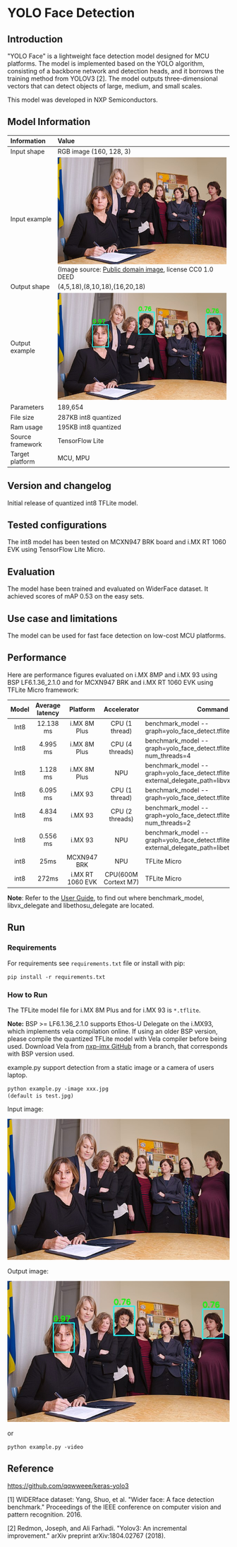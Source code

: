 # YOLO Face Detection

## Introduction

"YOLO Face" is a lightweight face detection model designed for MCU platforms. The model is implemented based on the YOLO
algorithm, consisting of a backbone network and detection heads, and it borrows the training method from YOLOV3 [2]. The
model outputs three-dimensional vectors that can detect objects of large, medium, and small scales.

This model was developed in NXP Semiconductors.

## Model Information

| Information      | Value                                                                                                                                                                          |
|:-----------------|:-------------------------------------------------------------------------------------------------------------------------------------------------------------------------------|
| Input shape      | RGB image (160, 128, 3)                                                                                                                                                        |
| Input example    | <img src="test.jpg" > (Image source: [Public domain image](https://commons.wikimedia.org/wiki/File:Isabella_L%C3%B6vin_signing_climate_law_referral.jpg), license CC0 1.0 DEED |   
| Output shape     | (4,5,18),(8,10,18),(16,20,18)                                                                                                                                                  |
| Output example   | <img src="output.jpg" >                                                                                                                                                        |
| Parameters       | 189,654                                                                                                                                                                        |
| File size        | 287KB int8 quantized                                                                                                                                                           |
| Ram usage        | 195KB int8 quantized                                                                                                                                                           |
| Source framework | TensorFlow Lite                                                                                                                                                                |
| Target platform  | MCU, MPU                                                                                                                                                                       |

## Version and changelog

Initial release of quantized int8 TFLite model.

## Tested configurations

The int8 model has been tested on MCXN947 BRK board and i.MX RT 1060 EVK using TensorFlow Lite Micro.

## Evaluation

The model hase been trained and evaluated on WiderFace dataset. It achieved scores of mAP 0.53 on the easy sets.

## Use case and limitations

The model can be used for fast face detection on low-cost MCU platforms.

## Performance

Here are performance figures evaluated on i.MX 8MP and i.MX 93 using BSP LF6.1.36_2.1.0 and for MCXN947 BRK and i.MX RT
1060 EVK using TFLite Micro framework:

| Model | Average latency |     Platform     |     Accelerator      | Command                                                                                        |
|:-----:|:---------------:|:----------------:|:--------------------:|------------------------------------------------------------------------------------------------|
| Int8  |    12.138 ms    |   i.MX 8M Plus   |    CPU (1 thread)    | benchmark_model --graph=yolo_face_detect.tflite                                                |   
| Int8  |    4.995 ms     |   i.MX 8M Plus   |   CPU (4 threads)    | benchmark_model --graph=yolo_face_detect.tflite --num_threads=4                                |  
| Int8  |    1.128 ms     |   i.MX 8M Plus   |         NPU          | benchmark_model --graph=yolo_face_detect.tflite --external_delegate_path=libvx_delegate.so     | 
| Int8  |    6.095 ms     |     i.MX 93      |    CPU (1 thread)    | benchmark_model --graph=yolo_face_detect.tflite                                                |
| Int8  |    4.834 ms     |     i.MX 93      |   CPU (2 threads)    | benchmark_model --graph=yolo_face_detect.tflite --num_threads=2                                |
| Int8  |    0.556 ms     |     i.MX 93      |         NPU          | benchmark_model --graph=yolo_face_detect.tflite --external_delegate_path=libethosu_delegate.so |
| int8  |      25ms       |   MCXN947 BRK    |         NPU          | TFLite Micro                                                                                   |
| int8  |      272ms      | i.MX RT 1060 EVK | CPU(600M Cortext M7) | TFLite Micro                                                                                   |

**Note**: Refer to the [User Guide](https://www.nxp.com/docs/en/user-guide/IMX-MACHINE-LEARNING-UG.pdf), to find out where
benchmark_model, libvx_delegate and libethosu_delegate are located.

## Run

### Requirements

For requirements see `requirements.txt` file or install with pip:

```
pip install -r requirements.txt
```

### How to Run

The TFLite model file for i.MX 8M Plus and for i.MX 93 is `*.tflite`.

**Note:** BSP >= LF6.1.36_2.1.0 supports Ethos-U Delegate on the i.MX93, which implements vela compilation online. If using an older BSP version, please compile the quantized TFLite model with Vela compiler before being used. Download Vela from [nxp-imx GitHub](https://github.com/nxp-imx/ethos-u-vela) from a branch, that corresponds with BSP version used.

example.py support detection from a static image or a camera of users laptop.

```
python example.py -image xxx.jpg 
(default is test.jpg)
```

Input image:

![input](test.jpg)

Output image:

![output](output.jpg)

or

```
python example.py -video
```

## Reference

https://github.com/qqwweee/keras-yolo3

[1] WIDERface dataset: Yang, Shuo, et al. "Wider face: A face detection benchmark." Proceedings of the IEEE conference
on
computer vision and pattern recognition. 2016.

[2] Redmon, Joseph, and Ali Farhadi. "Yolov3: An incremental improvement." arXiv preprint arXiv:1804.02767 (2018).
